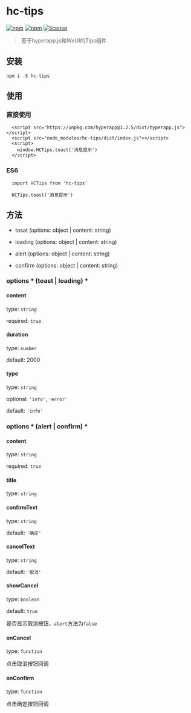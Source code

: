 # hc-tips

[![npm](https://img.shields.io/npm/v/hc-tips.svg)](https://www.npmjs.com/package/hc-tips)
[![npm](https://img.shields.io/npm/dm/hc-tips.svg)](https://www.npmjs.com/package/hc-tips)
[![license](https://img.shields.io/badge/license-MIT-blue.svg)](https://github.com/youngluo/hyperapp-tips-components/blob/master/LICENSE)

> 基于hyperapp.js和WeUI的Tips组件

## 安装

    npm i -S hc-tips

## 使用

### 直接使用

      <script src="https://unpkg.com/hyperapp@1.2.5/dist/hyperapp.js"></script>
      <script src="node_modules/hc-tips/dist/index.js"></script>
      <script>
        window.HCTips.toast('消息提示')
      </script>

### ES6
      
      import HCTips from 'hc-tips'

      HCTips.toast('消息提示')

## 方法

* tosat (options: object | content: string)

* loading (options: object | content: string)

* alert (options: object | content: string)

* confirm (options: object | content: string)

### options * (toast | loading) *

#### content

type: `string`

required: `true`

#### duration

type: `number`

default: 2000

#### type

type: `string`

optional: `'info'`, `'error'`

default: `'info'`

### options * (alert | confirm) *

#### content

type: `string`

required: `true`

#### title

type: `string`

#### confirmText

type: `string`

default: `'确定'`

#### cancelText

type: `string`

default: `'取消'`

#### showCancel

type: `boolean`

default: `true`

是否显示取消按钮，`alert`方法为`false`

#### onCancel

type: `function`

点击取消按钮回调

#### onConfirm

type: `function`

点击确定按钮回调







